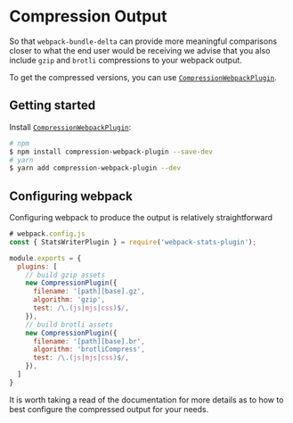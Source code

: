 # Compression Output

So that `webpack-bundle-delta` can provide more meaningful comparisons closer to what the end user would be receiving we advise that you also include `gzip` and `brotli` compressions to your webpack output.

To get the compressed versions, you can use [`CompressionWebpackPlugin`](https://webpack.js.org/plugins/compression-webpack-plugin/).

## Getting started

Install [`CompressionWebpackPlugin`](https://webpack.js.org/plugins/compression-webpack-plugin/):
``` bash
# npm
$ npm install compression-webpack-plugin --save-dev
# yarn
$ yarn add compression-webpack-plugin --dev
```

## Configuring webpack

Configuring webpack to produce the output is relatively straightforward

``` js
# webpack.config.js
const { StatsWriterPlugin } = require('webpack-stats-plugin');

module.exports = {
  plugins: [
    // build gzip assets
    new CompressionPlugin({
      filename: '[path][base].gz',
      algorithm: 'gzip',
      test: /\.(js|mjs|css)$/,
    }),
    // build brotli assets
    new CompressionPlugin({
      filename: '[path][base].br',
      algorithm: 'brotliCompress',
      test: /\.(js|mjs|css)$/,
    }),
  ]
}
```

It is worth taking a read of the documentation for more details as to how to best configure the compressed output for your needs.
